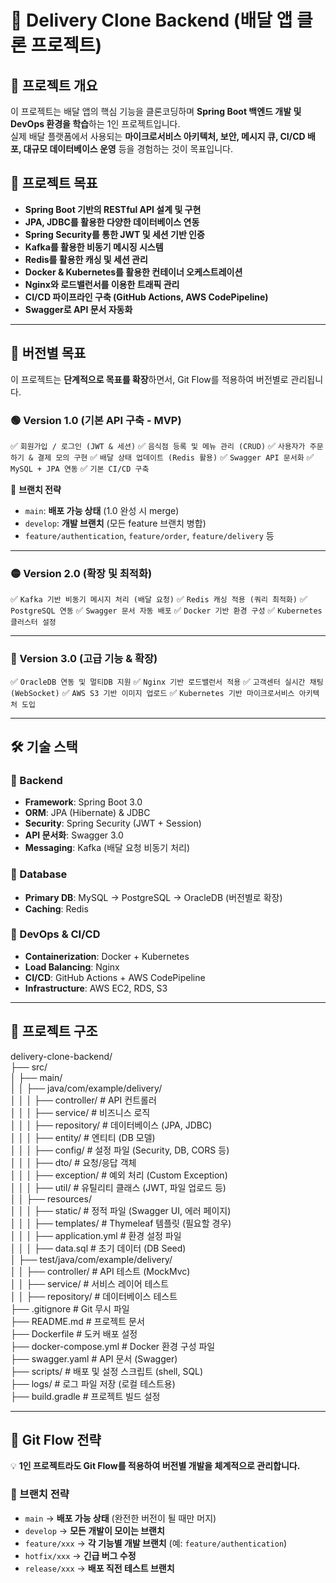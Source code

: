 # 🛵 Delivery Clone Backend (배달 앱 클론 프로젝트)

## 🚀 프로젝트 개요
이 프로젝트는 배달 앱의 핵심 기능을 클론코딩하며 **Spring Boot 백엔드 개발 및 DevOps 환경을 학습**하는 1인 프로젝트입니다.  
실제 배달 플랫폼에서 사용되는 **마이크로서비스 아키텍처, 보안, 메시지 큐, CI/CD 배포, 대규모 데이터베이스 운영** 등을 경험하는 것이 목표입니다.

## 🎯 프로젝트 목표
- **Spring Boot 기반의 RESTful API 설계 및 구현**
- **JPA, JDBC를 활용한 다양한 데이터베이스 연동**
- **Spring Security를 통한 JWT 및 세션 기반 인증**
- **Kafka를 활용한 비동기 메시징 시스템**
- **Redis를 활용한 캐싱 및 세션 관리**
- **Docker & Kubernetes를 활용한 컨테이너 오케스트레이션**
- **Nginx와 로드밸런서를 이용한 트래픽 관리**
- **CI/CD 파이프라인 구축 (GitHub Actions, AWS CodePipeline)**
- **Swagger로 API 문서 자동화**

---

## 📌 버전별 목표
이 프로젝트는 **단계적으로 목표를 확장**하면서, Git Flow를 적용하여 버전별로 관리됩니다.

### **🟢 Version 1.0 (기본 API 구축 - MVP)**
✅ `회원가입 / 로그인 (JWT & 세션)`
✅ `음식점 등록 및 메뉴 관리 (CRUD)`
✅ `사용자가 주문하기 & 결제 모의 구현`
✅ `배달 상태 업데이트 (Redis 활용)`
✅ `Swagger API 문서화`
✅ `MySQL + JPA 연동`
✅ `기본 CI/CD 구축`

🔹 **브랜치 전략**
- `main`: **배포 가능 상태** (1.0 완성 시 merge)
- `develop`: **개발 브랜치** (모든 feature 브랜치 병합)
- `feature/authentication`, `feature/order`, `feature/delivery` 등

---

### **🟡 Version 2.0 (확장 및 최적화)**
✅ `Kafka 기반 비동기 메시지 처리 (배달 요청)`
✅ `Redis 캐싱 적용 (쿼리 최적화)`
✅ `PostgreSQL 연동`
✅ `Swagger 문서 자동 배포`
✅ `Docker 기반 환경 구성`
✅ `Kubernetes 클러스터 설정`

---

### **🔵 Version 3.0 (고급 기능 & 확장)**
✅ `OracleDB 연동 및 멀티DB 지원`
✅ `Nginx 기반 로드밸런서 적용`
✅ `고객센터 실시간 채팅 (WebSocket)`
✅ `AWS S3 기반 이미지 업로드`
✅ `Kubernetes 기반 마이크로서비스 아키텍처 도입`

---

## 🛠️ 기술 스택

### **📌 Backend**
- **Framework**: Spring Boot 3.0
- **ORM**: JPA (Hibernate) & JDBC
- **Security**: Spring Security (JWT + Session)
- **API 문서화**: Swagger 3.0
- **Messaging**: Kafka (배달 요청 비동기 처리)

### **📌 Database**
- **Primary DB**: MySQL → PostgreSQL → OracleDB (버전별로 확장)
- **Caching**: Redis

### **📌 DevOps & CI/CD**
- **Containerization**: Docker + Kubernetes
- **Load Balancing**: Nginx
- **CI/CD**: GitHub Actions + AWS CodePipeline
- **Infrastructure**: AWS EC2, RDS, S3

---

## 📂 프로젝트 구조
delivery-clone-backend/  
 ├── src/  
 │   ├── main/  
 │   │   ├── java/com/example/delivery/  
 │   │   │   ├── controller/   # API 컨트롤러  
 │   │   │   ├── service/      # 비즈니스 로직  
 │   │   │   ├── repository/   # 데이터베이스 (JPA, JDBC)  
 │   │   │   ├── entity/       # 엔티티 (DB 모델)  
 │   │   │   ├── config/       # 설정 파일 (Security, DB, CORS 등)  
 │   │   │   ├── dto/          # 요청/응답 객체  
 │   │   │   ├── exception/    # 예외 처리 (Custom Exception)  
 │   │   │   ├── util/         # 유틸리티 클래스 (JWT, 파일 업로드 등)  
 │   │   ├── resources/  
 │   │   │   ├── static/       # 정적 파일 (Swagger UI, 에러 페이지)  
 │   │   │   ├── templates/    # Thymeleaf 템플릿 (필요할 경우)  
 │   │   │   ├── application.yml  # 환경 설정 파일  
 │   │   │   ├── data.sql      # 초기 데이터 (DB Seed)  
 │   ├── test/java/com/example/delivery/  
 │   │   ├── controller/       # API 테스트 (MockMvc)  
 │   │   ├── service/          # 서비스 레이어 테스트  
 │   │   ├── repository/       # 데이터베이스 테스트  
 ├── .gitignore        # Git 무시 파일  
 ├── README.md         # 프로젝트 문서  
 ├── Dockerfile        # 도커 배포 설정  
 ├── docker-compose.yml # Docker 환경 구성 파일  
 ├── swagger.yaml      # API 문서 (Swagger)  
 ├── scripts/          # 배포 및 설정 스크립트 (shell, SQL)  
 ├── logs/             # 로그 파일 저장 (로컬 테스트용)  
 ├── build.gradle  # 프로젝트 빌드 설정

---

## 🚀 Git Flow 전략
💡 **1인 프로젝트라도 Git Flow를 적용하여 버전별 개발을 체계적으로 관리합니다.**

### **📌 브랜치 전략**
- `main` → **배포 가능 상태** (완전한 버전이 될 때만 머지)
- `develop` → **모든 개발이 모이는 브랜치**
- `feature/xxx` → **각 기능별 개발 브랜치** (예: `feature/authentication`)
- `hotfix/xxx` → **긴급 버그 수정**
- `release/xxx` → **배포 직전 테스트 브랜치**